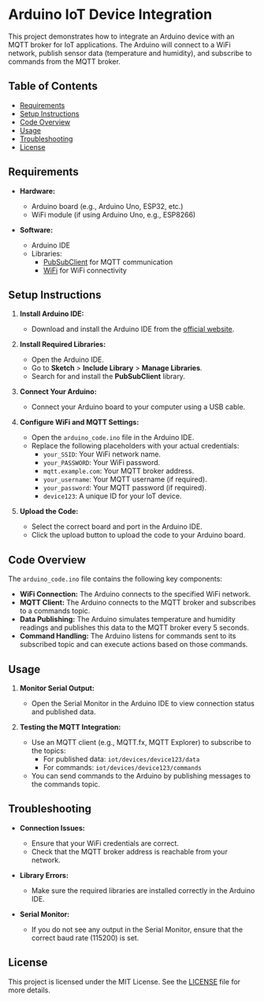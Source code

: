 # Arduino IoT Device Integration

This project demonstrates how to integrate an Arduino device with an MQTT broker for IoT applications. The Arduino will connect to a WiFi network, publish sensor data (temperature and humidity), and subscribe to commands from the MQTT broker.

## Table of Contents

- [Requirements](#requirements)
- [Setup Instructions](#setup-instructions)
- [Code Overview](#code-overview)
- [Usage](#usage)
- [Troubleshooting](#troubleshooting)
- [License](#license)

## Requirements

- **Hardware:**
  - Arduino board (e.g., Arduino Uno, ESP32, etc.)
  - WiFi module (if using Arduino Uno, e.g., ESP8266)
  
- **Software:**
  - Arduino IDE
  - Libraries:
    - [PubSubClient](https://pubsubclient.knolleary.net/) for MQTT communication
    - [WiFi](https://www.arduino.cc/en/Reference/WiFi) for WiFi connectivity

## Setup Instructions

1. **Install Arduino IDE:**
   - Download and install the Arduino IDE from the [official website](https://www.arduino.cc/en/software).

2. **Install Required Libraries:**
   - Open the Arduino IDE.
   - Go to **Sketch** > **Include Library** > **Manage Libraries**.
   - Search for and install the **PubSubClient** library.

3. **Connect Your Arduino:**
   - Connect your Arduino board to your computer using a USB cable.

4. **Configure WiFi and MQTT Settings:**
   - Open the `arduino_code.ino` file in the Arduino IDE.
   - Replace the following placeholders with your actual credentials:
     - `your_SSID`: Your WiFi network name.
     - `your_PASSWORD`: Your WiFi password.
     - `mqtt.example.com`: Your MQTT broker address.
     - `your_username`: Your MQTT username (if required).
     - `your_password`: Your MQTT password (if required).
     - `device123`: A unique ID for your IoT device.

5. **Upload the Code:**
   - Select the correct board and port in the Arduino IDE.
   - Click the upload button to upload the code to your Arduino board.

## Code Overview

The `arduino_code.ino` file contains the following key components:

- **WiFi Connection:** The Arduino connects to the specified WiFi network.
- **MQTT Client:** The Arduino connects to the MQTT broker and subscribes to a commands topic.
- **Data Publishing:** The Arduino simulates temperature and humidity readings and publishes this data to the MQTT broker every 5 seconds.
- **Command Handling:** The Arduino listens for commands sent to its subscribed topic and can execute actions based on those commands.

## Usage

1. **Monitor Serial Output:**
   - Open the Serial Monitor in the Arduino IDE to view connection status and published data.

2. **Testing the MQTT Integration:**
   - Use an MQTT client (e.g., MQTT.fx, MQTT Explorer) to subscribe to the topics:
     - For published data: `iot/devices/device123/data`
     - For commands: `iot/devices/device123/commands`
   - You can send commands to the Arduino by publishing messages to the commands topic.

## Troubleshooting

- **Connection Issues:**
  - Ensure that your WiFi credentials are correct.
  - Check that the MQTT broker address is reachable from your network.

- **Library Errors:**
  - Make sure the required libraries are installed correctly in the Arduino IDE.

- **Serial Monitor:**
  - If you do not see any output in the Serial Monitor, ensure that the correct baud rate (115200) is set.

## License

This project is licensed under the MIT License. See the [LICENSE](LICENSE) file for more details.
